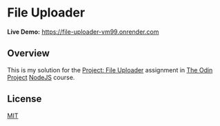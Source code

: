 # File Uploader

**Live Demo:** https://file-uploader-vm99.onrender.com

## Overview

This is my solution for the [Project: File Uploader](https://www.theodinproject.com/lessons/nodejs-file-uploader) assignment in [The Odin Project](https://www.theodinproject.com) [NodeJS](https://www.theodinproject.com/paths/full-stack-javascript/courses/nodejs) course.

## License

[MIT](https://opensource.org/license/MIT)
